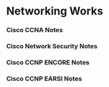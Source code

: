 # Networking Works


### Cisco CCNA Notes 


### Cisco Network Security Notes 


### Cisco CCNP ENCORE Notes 


### Cisco CCNP EARSI Notes 

